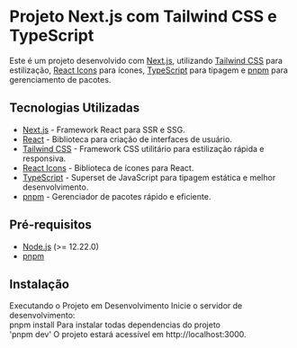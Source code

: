# Projeto Next.js com Tailwind CSS e TypeScript

Este é um projeto desenvolvido com [Next.js](https://nextjs.org/), utilizando [Tailwind CSS](https://tailwindcss.com/) para estilização, [React Icons](https://react-icons.github.io/react-icons/) para ícones, [TypeScript](https://www.typescriptlang.org/) para tipagem e [pnpm](https://pnpm.io/) para gerenciamento de pacotes.

## Tecnologias Utilizadas

- [Next.js](https://nextjs.org/) - Framework React para SSR e SSG.
- [React](https://reactjs.org/) - Biblioteca para criação de interfaces de usuário.
- [Tailwind CSS](https://tailwindcss.com/) - Framework CSS utilitário para estilização rápida e responsiva.
- [React Icons](https://react-icons.github.io/react-icons/) - Biblioteca de ícones para React.
- [TypeScript](https://www.typescriptlang.org/) - Superset de JavaScript para tipagem estática e melhor desenvolvimento.
- [pnpm](https://pnpm.io/) - Gerenciador de pacotes rápido e eficiente.

## Pré-requisitos

- [Node.js](https://nodejs.org/) (>= 12.22.0)
- [pnpm](https://pnpm.io/)

## Instalação

Executando o Projeto em Desenvolvimento
Inicie o servidor de desenvolvimento:
</br>
pnpm install
Para instalar todas dependencias do projeto
</br>
'pnpm dev'
O projeto estará acessível em http://localhost:3000.
